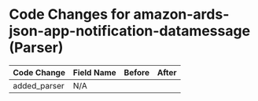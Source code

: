 # Code Changes for amazon-ards-json-app-notification-datamessage (Parser)

| Code Change | Field Name | Before | After |
|-------------|------------|--------|-------|
| added_parser | N/A |  |  |
